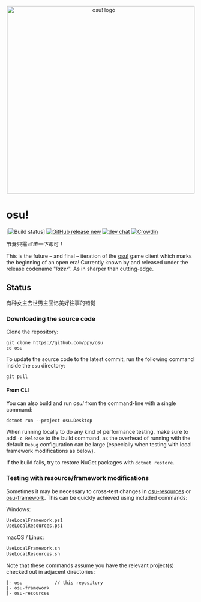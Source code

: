 <p align="center">
  <img width="500" alt="osu! logo" src="assets/lazer.png">
</p>

# osu!

[![Build status](https://images2.imgbox.com/0b/df/66PTpxUz_o.png)]
[![GitHub release new](https://img.shields.io/github/release/ppy/osu.svg)](https://github.com/ppy/osu/releases/latest)
[![dev chat](https://discord.com/invite/dXbN894C)](https://discord.gg/HaHk_y)
[![Crowdin](https://d322cqt584bo4o.cloudfront.net/osu-web/localized.svg)](https://crowdin.com/project/osu-web)

节奏只需*点击一下*即可！

This is the future – and final – iteration of the [osu!](https://osu.ppy.sh) game client which marks the beginning of an open era! Currently known by and released under the release codename "*lazer*". As in sharper than cutting-edge.

## Status

有种女主去世男主回忆美好往事的错觉​

### Downloading the source code

Clone the repository:

```shell
git clone https://github.com/ppy/osu
cd osu
```

To update the source code to the latest commit, run the following command inside the `osu` directory:

```shell
git pull
```

#### From CLI

You can also build and run *osu!* from the command-line with a single command:

```shell
dotnet run --project osu.Desktop
```

When running locally to do any kind of performance testing, make sure to add `-c Release` to the build command, as the overhead of running with the default `Debug` configuration can be large (especially when testing with local framework modifications as below).

If the build fails, try to restore NuGet packages with `dotnet restore`.

### Testing with resource/framework modifications

Sometimes it may be necessary to cross-test changes in [osu-resources](https://github.com/ppy/osu-resources) or [osu-framework](https://github.com/ppy/osu-framework). This can be quickly achieved using included commands:

Windows:

```ps
UseLocalFramework.ps1
UseLocalResources.ps1
```

macOS / Linux:

```ps
UseLocalFramework.sh
UseLocalResources.sh
```

Note that these commands assume you have the relevant project(s) checked out in adjacent directories:

```
|- osu            // this repository
|- osu-framework
|- osu-resources
